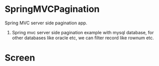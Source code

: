 # SpringMVCPagination
Spring MVC server side pagination app.

1. Spring mvc server side pagination example with mysql database, for other databases like oracle etc, 
we can filter record like rownum etc.

# Screen
